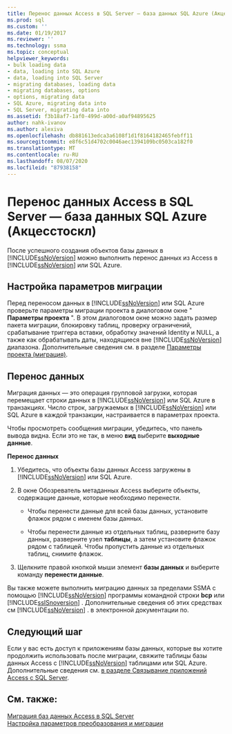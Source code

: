 ```yaml
---
title: Перенос данных Access в SQL Server — база данных SQL Azure (Акцесстоскл) | Документация Майкрософт
ms.prod: sql
ms.custom: ''
ms.date: 01/19/2017
ms.reviewer: ''
ms.technology: ssma
ms.topic: conceptual
helpviewer_keywords:
- bulk loading data
- data, loading into SQL Azure
- data, loading into SQL Server
- migrating databases, loading data
- migrating databases, options
- options, migrating data
- SQL Azure, migrating data into
- SQL Server, migrating data into
ms.assetid: f3b18af7-1af0-499d-a00d-a0af94895625
author: nahk-ivanov
ms.author: alexiva
ms.openlocfilehash: db881613edca3a6108f1d1f8164182465febff11
ms.sourcegitcommit: e8f6c51d4702c0046aec1394109bc0503ca182f0
ms.translationtype: MT
ms.contentlocale: ru-RU
ms.lasthandoff: 08/07/2020
ms.locfileid: "87938158"
---
```

# <a name="migrating-access-data-into-sql-server---azure-sql-database-accesstosql"></a>Перенос данных Access в SQL Server — база данных SQL Azure (Акцесстоскл)
После успешного создания объектов базы данных в [!INCLUDE[ssNoVersion](../../includes/ssnoversion-md.md)] можно выполнить перенос данных из Access в [!INCLUDE[ssNoVersion](../../includes/ssnoversion-md.md)] или SQL Azure.  
  
## <a name="setting-migration-options"></a>Настройка параметров миграции  
Перед переносом данных в [!INCLUDE[ssNoVersion](../../includes/ssnoversion-md.md)] или SQL Azure проверьте параметры миграции проекта в диалоговом окне " **Параметры проекта** ". В этом диалоговом окне можно задать размер пакета миграции, блокировку таблиц, проверку ограничений, срабатывание триггера вставки, обработку значений Identity и NULL, а также как обрабатывать даты, находящиеся вне [!INCLUDE[ssNoVersion](../../includes/ssnoversion-md.md)] диапазона. Дополнительные сведения см. в разделе [Параметры проекта (миграция)](https://msdn.microsoft.com/4caebc9c-8680-4b99-a8fa-89c43161c95d).  
  
## <a name="migrating-data"></a>Перенос данных  
Миграция данных — это операция групповой загрузки, которая перемещает строки данных в [!INCLUDE[ssNoVersion](../../includes/ssnoversion-md.md)] или SQL Azure в транзакциях. Число строк, загружаемых в [!INCLUDE[ssNoVersion](../../includes/ssnoversion-md.md)] или SQL Azure в каждой транзакции, настраивается в параметрах проекта.  
  
Чтобы просмотреть сообщения миграции, убедитесь, что панель вывода видна. Если это не так, в меню **вид** выберите **выходные данные**.  
  
**Перенос данных**  
  
1.  Убедитесь, что объекты базы данных Access загружены в [!INCLUDE[ssNoVersion](../../includes/ssnoversion-md.md)] или SQL Azure.  
  
2.  В окне Обозреватель метаданных Access выберите объекты, содержащие данные, которые необходимо перенести.  
  
    -   Чтобы перенести данные для всей базы данных, установите флажок рядом с именем базы данных.  
  
    -   Чтобы перенести данные из отдельных таблиц, разверните базу данных, разверните узел **таблицы**, а затем установите флажок рядом с таблицей. Чтобы пропустить данные из отдельных таблиц, снимите флажок.  
  
3.  Щелкните правой кнопкой мыши элемент **базы данных** и выберите команду **перенести данные**.  
  
Вы также можете выполнить миграцию данных за пределами SSMA с помощью [!INCLUDE[ssNoVersion](../../includes/ssnoversion-md.md)] программы командной строки **bcp** или [!INCLUDE[ssISnoversion](../../includes/ssisnoversion-md.md)] . Дополнительные сведения об этих средствах см [!INCLUDE[ssNoVersion](../../includes/ssnoversion-md.md)] . в электронной документации по.  
  
## <a name="next-step"></a>Следующий шаг  
Если у вас есть доступ к приложениям базы данных, которые вы хотите продолжить использовать после миграции, свяжите таблицы базы данных Access с [!INCLUDE[ssNoVersion](../../includes/ssnoversion-md.md)] таблицами или SQL Azure. Дополнительные сведения см. [в разделе Связывание приложений Access с SQL Server](linking-access-applications-to-sql-server-azure-sql-db-accesstosql.md).  
  
## <a name="see-also"></a>См. также:  
[Миграция баз данных Access в SQL Server](migrating-access-databases-to-sql-server-azure-sql-db-accesstosql.md)  
[Настройка параметров преобразования и миграции](setting-conversion-and-migration-options-accesstosql.md)  
  
